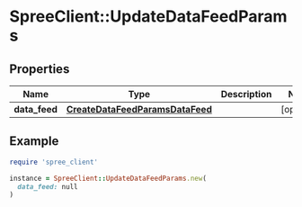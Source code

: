 # SpreeClient::UpdateDataFeedParams

## Properties

| Name | Type | Description | Notes |
| ---- | ---- | ----------- | ----- |
| **data_feed** | [**CreateDataFeedParamsDataFeed**](CreateDataFeedParamsDataFeed.md) |  | [optional] |

## Example

```ruby
require 'spree_client'

instance = SpreeClient::UpdateDataFeedParams.new(
  data_feed: null
)
```

